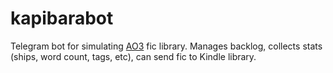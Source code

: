 # kapibarabot
Telegram bot for simulating [AO3](https://archiveofourown.org/) fic library. Manages backlog, collects stats (ships, word count, tags, etc), can send fic to Kindle library.